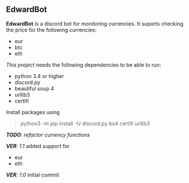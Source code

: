 ## EdwardBot

**EdwardBot** is a discord bot for monitoring currencies.
It suports checking the price for the following currencies:
* eur
* btc
* eth

_This project_ needs the following dependencies to be able to run:
* python 3.4 or higher
* discord.py
* beautiful soup 4
* urllib3
* certifi

Install packages using  
> python3 -m pip install -U discord.py bs4 certifi urllib3

_**TODO**:  refactor currency functions_

_**VER**: 1.1_ 
added support for
* eur
* eth

_**VER**: 1.0_ 
initial commit